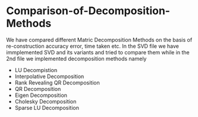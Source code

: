 # Comparison-of-Decomposition-Methods
We have compared different Matric Decomposition Methods on the basis of re-construction accuracy error, time taken etc. In the SVD file we have immplemented SVD and its variants and tried to compare them while in the 2nd file we implemented decomposition methods namely
<ul>
  <li> LU Decompistion </li>
  <li> Interpolative Decomposition </li>
  <li> Rank Revealing QR Decomposition </li>
  <li> QR Decomposition </li>
  <li> Eigen Decomposition </li>
  <li> Cholesky Decomposition </li>
  <li> Sparse LU Decomposition </li>
 </ul>
  

